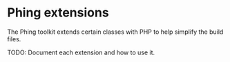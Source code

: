 # Phing extensions
The Phing toolkit extends certain classes with PHP to help simplify the
build files.

TODO: Document each extension and how to use it.